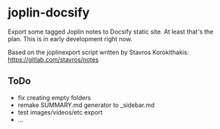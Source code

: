 # joplin-docsify
Export some tagged Joplin notes to Docsify static site. At least that's the plan.
This is in early development right now.

Based on the joplinexport script written by Stavros Korokithakis: 
https://gitlab.com/stavros/notes

## ToDo
- fix creating empty folders
- remake SUMMARY.md generator to _sidebar.md
- test images/videos/etc export
- ...